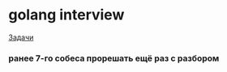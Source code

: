 # golang interview
[Задачи](https://github.com/MGKalinin/golang_interview/tree/main/%D0%97%D0%B0%D0%B4%D0%B0%D1%87%D0%B8)
### ранее 7-го собеса прорешать ещё раз с разбором